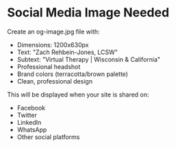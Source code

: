 # Social Media Image Needed

Create an og-image.jpg file with:
- Dimensions: 1200x630px
- Text: "Zach Rehbein-Jones, LCSW"
- Subtext: "Virtual Therapy | Wisconsin & California"
- Professional headshot
- Brand colors (terracotta/brown palette)
- Clean, professional design

This will be displayed when your site is shared on:
- Facebook
- Twitter
- LinkedIn
- WhatsApp
- Other social platforms